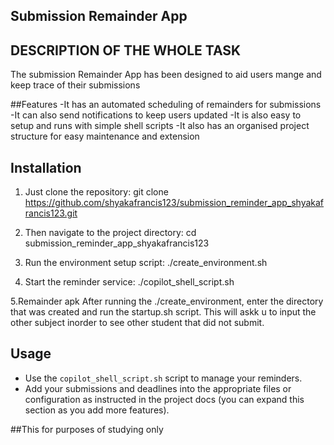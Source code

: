 ## Submission Remainder App

## DESCRIPTION OF THE WHOLE TASK
The submission Remainder App has been designed to aid users mange and keep trace of their submissions 

##Features
-It has an automated scheduling of remainders for submissions
-It can also send notifications to keep users updated 
-It is also easy to setup and  runs with simple shell scripts
-It also has an organised project structure for easy maintenance and extension

## Installation
1. Just  clone the repository:
    git clone https://github.com/shyakafrancis123/submission_reminder_app_shyakafrancis123.git
    

2. Then  navigate to the project directory:
    cd submission_reminder_app_shyakafrancis123


3. Run the environment setup script:
    ./create_environment.sh


4. Start the reminder service:
    ./copilot_shell_script.sh

5.Remainder apk
    After running the ./create_environment, enter the directory that was created and run the startup.sh script. This will askk u to input the other subject inorder to see other student that did not submit.

## Usage
- Use the `copilot_shell_script.sh` script to manage your reminders.
- Add your submissions and deadlines into the appropriate files or configuration as instructed in the project docs (you can expand this section as you add more features).

##This for purposes of studying only 
